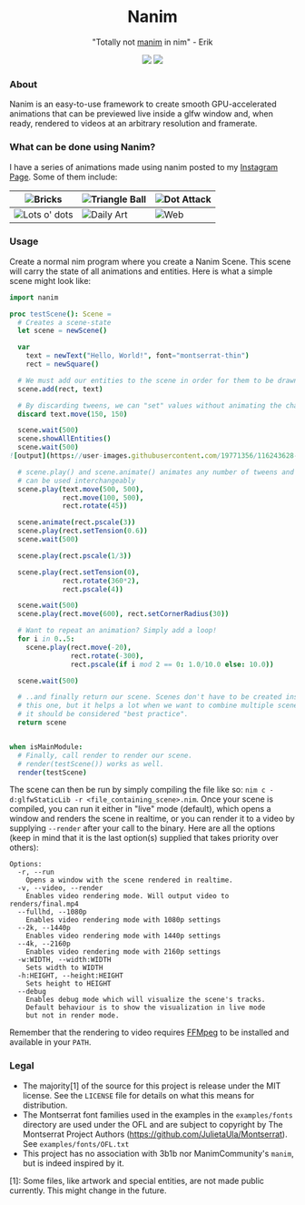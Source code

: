<h1 align="center">Nanim</h1>
<p align="center">"Totally not <a href="https://github.com/3b1b/manim/">manim</a> in nim" - Erik</p>
<p align="center">
  <img src="https://github.com/EriKWDev/nanim/actions/workflows/unittests.yaml/badge.svg?branch=main">
  <img src="https://github.com/EriKWDev/nanim/actions/workflows/unittests_devel.yaml/badge.svg?branch=main">
</p>


### About
Nanim is an easy-to-use framework to create smooth GPU-accelerated animations that can be previewed live inside a glfw window and, when ready, rendered to videos at an arbitrary resolution and framerate.

### What can be done using Nanim?
I have a series of animations made using nanim posted to my [Instagram Page](https://www.instagram.com/erikwdev/). Some of them include:

|![Bricks](https://user-images.githubusercontent.com/19771356/116243662-74530500-a767-11eb-8e0f-214a2034266e.gif)|![Triangle Ball](https://user-images.githubusercontent.com/19771356/116243464-4372d000-a767-11eb-88d9-449110c1a8a2.gif)|![Dot Attack](https://user-images.githubusercontent.com/19771356/116243885-b3815600-a767-11eb-9055-e763dd54515a.gif)|
|--|--|--|
|![Lots o' dots](https://user-images.githubusercontent.com/19771356/116244643-6782e100-a768-11eb-99c4-b0be68d89051.gif)|![Daily Art](https://user-images.githubusercontent.com/19771356/116244886-a2851480-a768-11eb-9d30-fb2295cbe490.gif)|![Web](https://user-images.githubusercontent.com/19771356/116245061-d6f8d080-a768-11eb-9c2e-9ce443083a37.gif)|


### Usage
Create a normal nim program where you create a Nanim Scene. This scene will carry the state of all animations and entities. Here is what a simple scene might look like:
```nim
import nanim

proc testScene(): Scene =
  # Creates a scene-state
  let scene = newScene()

  var
    text = newText("Hello, World!", font="montserrat-thin")
    rect = newSquare()

  # We must add our entities to the scene in order for them to be drawn
  scene.add(rect, text)

  # By discarding tweens, we can "set" values without animating the change
  discard text.move(150, 150)

  scene.wait(500)
  scene.showAllEntities()
  scene.wait(500)
![output](https://user-images.githubusercontent.com/19771356/116243628-6bfaca00-a767-11eb-9635-f2825944a4ef.gif)

  # scene.play() and scene.animate() animates any number of tweens and
  # can be used interchangeably
  scene.play(text.move(500, 500),
             rect.move(100, 500),
             rect.rotate(45))

  scene.animate(rect.pscale(3))
  scene.play(rect.setTension(0.6))
  scene.wait(500)

  scene.play(rect.pscale(1/3))

  scene.play(rect.setTension(0),
             rect.rotate(360*2),
             rect.pscale(4))

  scene.wait(500)
  scene.play(rect.move(600), rect.setCornerRadius(30))

  # Want to repeat an animation? Simply add a loop!
  for i in 0..5:
    scene.play(rect.move(-20),
               rect.rotate(-300),
               rect.pscale(if i mod 2 == 0: 1.0/10.0 else: 10.0))

  scene.wait(500)

  # ..and finally return our scene. Scenes don't have to be created inside a proc/func like
  # this one, but it helps a lot when we want to combine multiple scenes in the future, so
  # it should be considered "best practice".
  return scene


when isMainModule:
  # Finally, call render to render our scene.
  # render(testScene()) works as well.
  render(testScene)

```

The scene can then be run by simply compiling the file like so: `nim c -d:glfwStaticLib -r <file_containing_scene>.nim`. Once your scene is compiled, you can run it either in "live" mode (default), which opens a window and renders the scene in realtime, or you can render it to a video by supplying `--render` after your call to the binary. Here are all the options (keep in mind that it is the last option(s) supplied that takes priority over others):
```
Options:
  -r, --run
    Opens a window with the scene rendered in realtime.
  -v, --video, --render
    Enables video rendering mode. Will output video to renders/final.mp4
  --fullhd, --1080p
    Enables video rendering mode with 1080p settings
  --2k, --1440p
    Enables video rendering mode with 1440p settings
  --4k, --2160p
    Enables video rendering mode with 2160p settings
  -w:WIDTH, --width:WIDTH
    Sets width to WIDTH
  -h:HEIGHT, --height:HEIGHT
    Sets height to HEIGHT
  --debug
    Enables debug mode which will visualize the scene's tracks.
    Default behaviour is to show the visualization in live mode
    but not in render mode.
```

Remember that the rendering to video requires [FFMpeg](https://www.ffmpeg.org/) to be installed and available in your `PATH`.

### Legal
 - The majority[1] of the source for this project is release under the MIT license. See the `LICENSE` file for details on what this means for distribution.
 - The Montserrat font families used in the examples in the `examples/fonts` directory are used under the OFL and are subject to copyright by The Montserrat Project Authors (https://github.com/JulietaUla/Montserrat). See `examples/fonts/OFL.txt`
 - This project has no association with 3b1b nor ManimCommunity's `manim`, but is indeed inspired by it.

[1]: Some files, like artwork and special entities, are not made public currently. This might change in the future.
